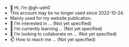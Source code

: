 - 👋 Hi, I’m @gh-ueh0
- This account may be no longer used since 2022-10-24.
- Mainly used for my website publication.
- 👀 I’m interested in ... (Not yet specified)
- 🌱 I’m currently learning ... (Not yet specified)
- 💞️ I’m looking to collaborate on ... (Not yet specified)
- 📫 How to reach me ... (Not yet specified)

<!---
gh-ueh0/gh-ueh0 is a ✨ special ✨ repository because its `README.md` (this file) appears on your GitHub profile.
You can click the Preview link to take a look at your changes.
--->
